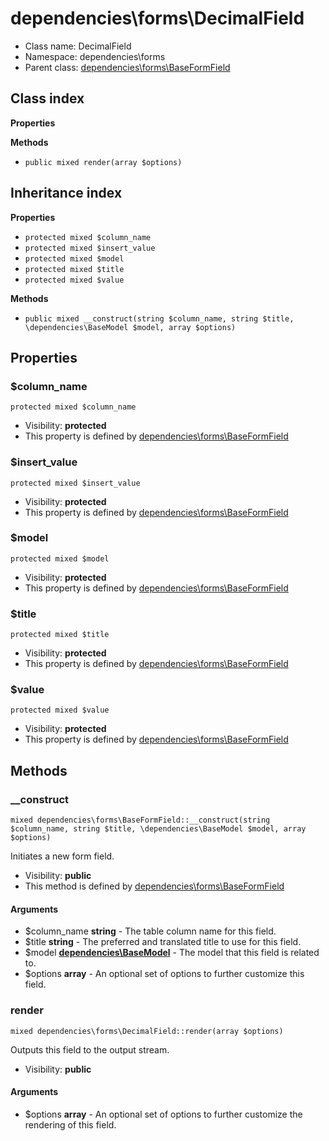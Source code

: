# dependencies\forms\DecimalField






* Class name: DecimalField
* Namespace: dependencies\forms
* Parent class: [dependencies\forms\BaseFormField](dependencies-forms-BaseFormField)




## Class index

**Properties**

**Methods**
* `public mixed render(array $options)`


## Inheritance index

**Properties**
* `protected mixed $column_name`
* `protected mixed $insert_value`
* `protected mixed $model`
* `protected mixed $title`
* `protected mixed $value`

**Methods**
* `public mixed __construct(string $column_name, string $title, \dependencies\BaseModel $model, array $options)`



Properties
----------


### $column_name

```
protected mixed $column_name
```





* Visibility: **protected**
* This property is defined by [dependencies\forms\BaseFormField](dependencies-forms-BaseFormField)


### $insert_value

```
protected mixed $insert_value
```





* Visibility: **protected**
* This property is defined by [dependencies\forms\BaseFormField](dependencies-forms-BaseFormField)


### $model

```
protected mixed $model
```





* Visibility: **protected**
* This property is defined by [dependencies\forms\BaseFormField](dependencies-forms-BaseFormField)


### $title

```
protected mixed $title
```





* Visibility: **protected**
* This property is defined by [dependencies\forms\BaseFormField](dependencies-forms-BaseFormField)


### $value

```
protected mixed $value
```





* Visibility: **protected**
* This property is defined by [dependencies\forms\BaseFormField](dependencies-forms-BaseFormField)


Methods
-------


### __construct

```
mixed dependencies\forms\BaseFormField::__construct(string $column_name, string $title, \dependencies\BaseModel $model, array $options)
```

Initiates a new form field.



* Visibility: **public**
* This method is defined by [dependencies\forms\BaseFormField](dependencies-forms-BaseFormField)

#### Arguments

* $column_name **string** - The table column name for this field.
* $title **string** - The preferred and translated title to use for this field.
* $model **[dependencies\BaseModel](dependencies-BaseModel)** - The model that this field is related to.
* $options **array** - An optional set of options to further customize this field.



### render

```
mixed dependencies\forms\DecimalField::render(array $options)
```

Outputs this field to the output stream.



* Visibility: **public**

#### Arguments

* $options **array** - An optional set of options to further customize the rendering of this field.


